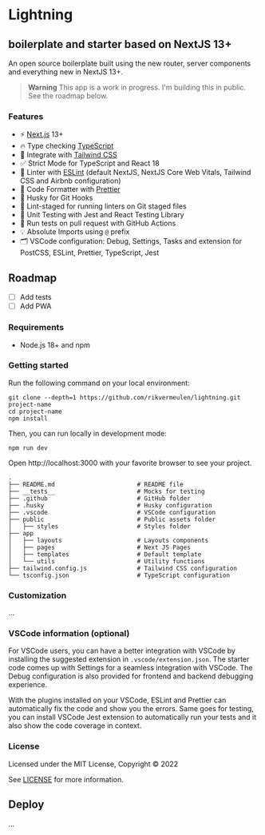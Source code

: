 # Lightning
## boilerplate and starter based on NextJS 13+

An open source boilerplate built using the new router, server components and everything new in NextJS 13+.

> **Warning**
> This app is a work in progress. I'm building this in public.
> See the roadmap below.

### Features

- ⚡ [Next.js](https://nextjs.org) 13+
- 🔥 Type checking [TypeScript](https://www.typescriptlang.org)
- 💎 Integrate with [Tailwind CSS](https://tailwindcss.com)
- ✅ Strict Mode for TypeScript and React 18
- 📏 Linter with [ESLint](https://eslint.org) (default NextJS, NextJS Core Web Vitals, Tailwind CSS and Airbnb configuration)
- 💖 Code Formatter with [Prettier](https://prettier.io)
- 🦊 Husky for Git Hooks
- 🚫 Lint-staged for running linters on Git staged files
- 🦺 Unit Testing with Jest and React Testing Library
- 👷 Run tests on pull request with GitHub Actions
- 💡 Absolute Imports using `@` prefix
- 🗂 VSCode configuration: Debug, Settings, Tasks and extension for PostCSS, ESLint, Prettier, TypeScript, Jest

## Roadmap

- [ ] Add tests
- [ ] Add PWA

### Requirements

- Node.js 18+ and npm

### Getting started

Run the following command on your local environment:

```shell
git clone --depth=1 https://github.com/rikvermeulen/lightning.git project-name
cd project-name
npm install
```

Then, you can run locally in development mode:

```shell
npm run dev
```

Open http://localhost:3000 with your favorite browser to see your project.

```shell
.
├── README.md                       # README file
├── __tests__                       # Mocks for testing
├── .github                         # GitHub folder
├── .husky                          # Husky configuration
├── .vscode                         # VSCode configuration
├── public                          # Public assets folder
│   ├── styles                      # Styles folder
├── app
│   ├── layouts                     # Layouts components
│   ├── pages                       # Next JS Pages
│   ├── templates                   # Default template
│   └── utils                       # Utility functions
├── tailwind.config.js              # Tailwind CSS configuration
└── tsconfig.json                   # TypeScript configuration
```

### Customization

...

### VSCode information (optional)

For VSCode users, you can have a better integration with VSCode by installing the suggested extension in `.vscode/extension.json`. The starter code comes up with Settings for a seamless integration with VSCode. The Debug configuration is also provided for frontend and backend debugging experience.

With the plugins installed on your VSCode, ESLint and Prettier can automatically fix the code and show you the errors. Same goes for testing, you can install VSCode Jest extension to automatically run your tests and it also show the code coverage in context.

### License

Licensed under the MIT License, Copyright © 2022

See [LICENSE](LICENSE) for more information.

## Deploy

...
